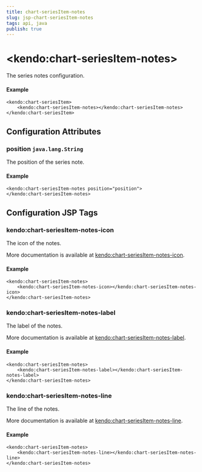 ```yaml
---
title: chart-seriesItem-notes
slug: jsp-chart-seriesItem-notes
tags: api, java
publish: true
---
```


# \<kendo:chart-seriesItem-notes\>

The series notes configuration.

#### Example
    <kendo:chart-seriesItem>
        <kendo:chart-seriesItem-notes></kendo:chart-seriesItem-notes>
    </kendo:chart-seriesItem>

## Configuration Attributes

### position `java.lang.String`

The position of the series note.

#### Example
    <kendo:chart-seriesItem-notes position="position">
    </kendo:chart-seriesItem-notes>


##  Configuration JSP Tags

### kendo:chart-seriesItem-notes-icon

The icon of the notes.

More documentation is available at [kendo:chart-seriesItem-notes-icon](chart/seriesitem-notes-icon).

#### Example

    <kendo:chart-seriesItem-notes>
        <kendo:chart-seriesItem-notes-icon></kendo:chart-seriesItem-notes-icon>
    </kendo:chart-seriesItem-notes>

### kendo:chart-seriesItem-notes-label

The label of the notes.

More documentation is available at [kendo:chart-seriesItem-notes-label](chart/seriesitem-notes-label).

#### Example

    <kendo:chart-seriesItem-notes>
        <kendo:chart-seriesItem-notes-label></kendo:chart-seriesItem-notes-label>
    </kendo:chart-seriesItem-notes>

### kendo:chart-seriesItem-notes-line

The line of the notes.

More documentation is available at [kendo:chart-seriesItem-notes-line](chart/seriesitem-notes-line).

#### Example

    <kendo:chart-seriesItem-notes>
        <kendo:chart-seriesItem-notes-line></kendo:chart-seriesItem-notes-line>
    </kendo:chart-seriesItem-notes>

